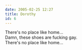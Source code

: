 ```yaml
---
date: 2005-02-25 12:27
title: Dorothy
id: 6
---
```

There's no place like home...<br>
Damn, these shoes are fucking gay.<br>
There's no place like home...
